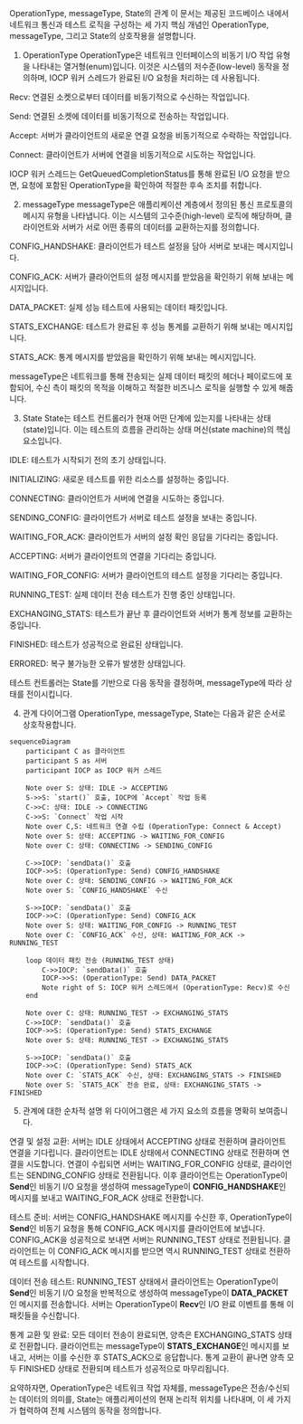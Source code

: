 OperationType, messageType, State의 관계
이 문서는 제공된 코드베이스 내에서 네트워크 통신과 테스트 로직을 구성하는 세 가지 핵심 개념인 OperationType, messageType, 그리고 State의 상호작용을 설명합니다.

1. OperationType
OperationType은 네트워크 인터페이스의 비동기 I/O 작업 유형을 나타내는 열거형(enum)입니다. 이것은 시스템의 저수준(low-level) 동작을 정의하며, IOCP 워커 스레드가 완료된 I/O 요청을 처리하는 데 사용됩니다.

Recv: 연결된 소켓으로부터 데이터를 비동기적으로 수신하는 작업입니다.

Send: 연결된 소켓에 데이터를 비동기적으로 전송하는 작업입니다.

Accept: 서버가 클라이언트의 새로운 연결 요청을 비동기적으로 수락하는 작업입니다.

Connect: 클라이언트가 서버에 연결을 비동기적으로 시도하는 작업입니다.

IOCP 워커 스레드는 GetQueuedCompletionStatus를 통해 완료된 I/O 요청을 받으면, 요청에 포함된 OperationType을 확인하여 적절한 후속 조치를 취합니다.

2. messageType
messageType은 애플리케이션 계층에서 정의된 통신 프로토콜의 메시지 유형을 나타냅니다. 이는 시스템의 고수준(high-level) 로직에 해당하며, 클라이언트와 서버가 서로 어떤 종류의 데이터를 교환하는지를 정의합니다.

CONFIG_HANDSHAKE: 클라이언트가 테스트 설정을 담아 서버로 보내는 메시지입니다.

CONFIG_ACK: 서버가 클라이언트의 설정 메시지를 받았음을 확인하기 위해 보내는 메시지입니다.

DATA_PACKET: 실제 성능 테스트에 사용되는 데이터 패킷입니다.

STATS_EXCHANGE: 테스트가 완료된 후 성능 통계를 교환하기 위해 보내는 메시지입니다.

STATS_ACK: 통계 메시지를 받았음을 확인하기 위해 보내는 메시지입니다.

messageType은 네트워크를 통해 전송되는 실제 데이터 패킷의 헤더나 페이로드에 포함되어, 수신 측이 패킷의 목적을 이해하고 적절한 비즈니스 로직을 실행할 수 있게 해줍니다.

3. State
State는 테스트 컨트롤러가 현재 어떤 단계에 있는지를 나타내는 상태(state)입니다. 이는 테스트의 흐름을 관리하는 상태 머신(state machine)의 핵심 요소입니다.

IDLE: 테스트가 시작되기 전의 초기 상태입니다.

INITIALIZING: 새로운 테스트를 위한 리소스를 설정하는 중입니다.

CONNECTING: 클라이언트가 서버에 연결을 시도하는 중입니다.

SENDING_CONFIG: 클라이언트가 서버로 테스트 설정을 보내는 중입니다.

WAITING_FOR_ACK: 클라이언트가 서버의 설정 확인 응답을 기다리는 중입니다.

ACCEPTING: 서버가 클라이언트의 연결을 기다리는 중입니다.

WAITING_FOR_CONFIG: 서버가 클라이언트의 테스트 설정을 기다리는 중입니다.

RUNNING_TEST: 실제 데이터 전송 테스트가 진행 중인 상태입니다.

EXCHANGING_STATS: 테스트가 끝난 후 클라이언트와 서버가 통계 정보를 교환하는 중입니다.

FINISHED: 테스트가 성공적으로 완료된 상태입니다.

ERRORED: 복구 불가능한 오류가 발생한 상태입니다.

테스트 컨트롤러는 State를 기반으로 다음 동작을 결정하며, messageType에 따라 상태를 전이시킵니다.

4. 관계 다이어그램
OperationType, messageType, State는 다음과 같은 순서로 상호작용합니다.
```mermaid
sequenceDiagram
    participant C as 클라이언트
    participant S as 서버
    participant IOCP as IOCP 워커 스레드

    Note over S: 상태: IDLE -> ACCEPTING
    S->>S: `start()` 호출, IOCP에 `Accept` 작업 등록
    C->>C: 상태: IDLE -> CONNECTING
    C->>S: `Connect` 작업 시작
    Note over C,S: 네트워크 연결 수립 (OperationType: Connect & Accept)
    Note over S: 상태: ACCEPTING -> WAITING_FOR_CONFIG
    Note over C: 상태: CONNECTING -> SENDING_CONFIG

    C->>IOCP: `sendData()` 호출
    IOCP->>S: (OperationType: Send) CONFIG_HANDSHAKE
    Note over C: 상태: SENDING_CONFIG -> WAITING_FOR_ACK
    Note over S: `CONFIG_HANDSHAKE` 수신

    S->>IOCP: `sendData()` 호출
    IOCP->>C: (OperationType: Send) CONFIG_ACK
    Note over S: 상태: WAITING_FOR_CONFIG -> RUNNING_TEST
    Note over C: `CONFIG_ACK` 수신, 상태: WAITING_FOR_ACK -> RUNNING_TEST

    loop 데이터 패킷 전송 (RUNNING_TEST 상태)
        C->>IOCP: `sendData()` 호출
        IOCP->>S: (OperationType: Send) DATA_PACKET
        Note right of S: IOCP 워커 스레드에서 (OperationType: Recv)로 수신
    end

    Note over C: 상태: RUNNING_TEST -> EXCHANGING_STATS
    C->>IOCP: `sendData()` 호출
    IOCP->>S: (OperationType: Send) STATS_EXCHANGE
    Note over S: 상태: RUNNING_TEST -> EXCHANGING_STATS

    S->>IOCP: `sendData()` 호출
    IOCP->>C: (OperationType: Send) STATS_ACK
    Note over C: `STATS_ACK` 수신, 상태: EXCHANGING_STATS -> FINISHED
    Note over S: `STATS_ACK` 전송 완료, 상태: EXCHANGING_STATS -> FINISHED
```
5. 관계에 대한 순차적 설명
위 다이어그램은 세 가지 요소의 흐름을 명확히 보여줍니다.

연결 및 설정 교환: 서버는 IDLE 상태에서 ACCEPTING 상태로 전환하며 클라이언트 연결을 기다립니다. 클라이언트는 IDLE 상태에서 CONNECTING 상태로 전환하며 연결을 시도합니다. 연결이 수립되면 서버는 WAITING_FOR_CONFIG 상태로, 클라이언트는 SENDING_CONFIG 상태로 전환됩니다. 이후 클라이언트는 OperationType이 **Send**인 비동기 I/O 요청을 생성하여 messageType이 **CONFIG_HANDSHAKE**인 메시지를 보내고 WAITING_FOR_ACK 상태로 전환합니다.

테스트 준비: 서버는 CONFIG_HANDSHAKE 메시지를 수신한 후, OperationType이 **Send**인 비동기 요청을 통해 CONFIG_ACK 메시지를 클라이언트에 보냅니다. CONFIG_ACK을 성공적으로 보내면 서버는 RUNNING_TEST 상태로 전환됩니다. 클라이언트는 이 CONFIG_ACK 메시지를 받으면 역시 RUNNING_TEST 상태로 전환하여 테스트를 시작합니다.

데이터 전송 테스트: RUNNING_TEST 상태에서 클라이언트는 OperationType이 **Send**인 비동기 I/O 요청을 반복적으로 생성하여 messageType이 **DATA_PACKET**인 메시지를 전송합니다. 서버는 OperationType이 **Recv**인 I/O 완료 이벤트를 통해 이 패킷들을 수신합니다.

통계 교환 및 완료: 모든 데이터 전송이 완료되면, 양측은 EXCHANGING_STATS 상태로 전환합니다. 클라이언트는 messageType이 **STATS_EXCHANGE**인 메시지를 보내고, 서버는 이를 수신한 후 STATS_ACK으로 응답합니다. 통계 교환이 끝나면 양측 모두 FINISHED 상태로 전환되며 테스트가 성공적으로 마무리됩니다.

요약하자면, OperationType은 네트워크 작업 자체를, messageType은 전송/수신되는 데이터의 의미를, State는 애플리케이션의 현재 논리적 위치를 나타내며, 이 세 가지가 협력하여 전체 시스템의 동작을 정의합니다.